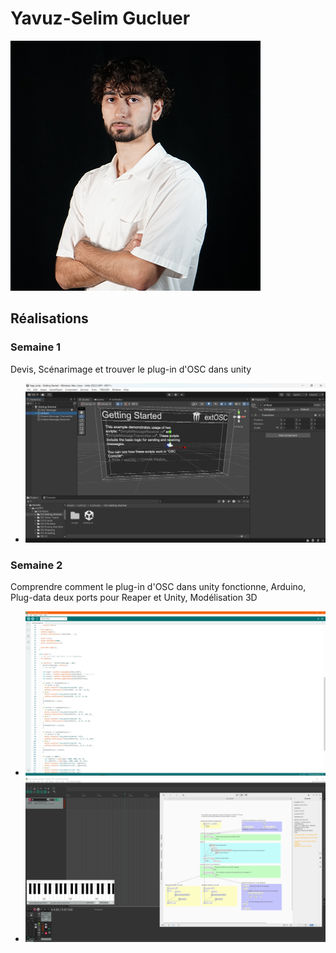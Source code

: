 # Yavuz-Selim Gucluer

 ![Yavuz](../../Assets/Images/Membres/yavuz_selim_gucluer/yavuz.png)

 ## Réalisations

 <!-- Une image par semaine de la réalisation dont tu es le plus fier avec une légende -->
### Semaine 1
Devis, Scénarimage et trouver le plug-in d'OSC dans unity
* ![S1 Plug-in Osc Unity](../../Assets/Images/Membres/yavuz_selim_gucluer/osc_unity.png)

### Semaine 2
Comprendre comment le plug-in d'OSC dans unity fonctionne, Arduino, Plug-data deux ports pour Reaper et Unity, Modélisation 3D
* ![S2 Arduino](../../Assets/Images/Membres/yavuz_selim_gucluer/Arduino-semaine2.PNG)
* ![S2 Reaper-Plugdata](../../Assets/Images/Membres/yavuz_selim_gucluer/reaper-plugdata-semaine2.PNG)
